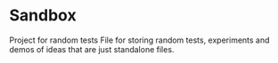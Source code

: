 # Sandbox
Project for random tests
File for storing random tests, experiments and demos of ideas that are just standalone files.
